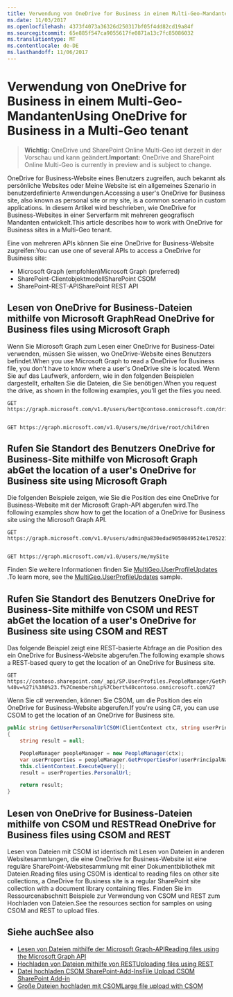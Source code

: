 ```yaml
---
title: Verwendung von OneDrive for Business in einem Multi-Geo-Mandanten
ms.date: 11/03/2017
ms.openlocfilehash: 4373f4073a36326d250317bf05f4dd82cd19a84f
ms.sourcegitcommit: 65e885f547ca9055617fe0871a13c7fc85086032
ms.translationtype: MT
ms.contentlocale: de-DE
ms.lasthandoff: 11/06/2017
---
```

# <a name="using-onedrive-for-business-in-a-multi-geo-tenant"></a><span data-ttu-id="2da88-102">Verwendung von OneDrive for Business in einem Multi-Geo-Mandanten</span><span class="sxs-lookup"><span data-stu-id="2da88-102">Using OneDrive for Business in a Multi-Geo tenant</span></span>

> <span data-ttu-id="2da88-103">**Wichtig:** OneDrive und SharePoint Online Multi-Geo ist derzeit in der Vorschau und kann geändert.</span><span class="sxs-lookup"><span data-stu-id="2da88-103">**Important:** OneDrive and SharePoint Online Multi-Geo is currently in preview and is subject to change.</span></span>

<span data-ttu-id="2da88-104">OneDrive for Business-Website eines Benutzers zugreifen, auch bekannt als persönliche Websites oder Meine Website ist ein allgemeines Szenario in benutzerdefinierte Anwendungen.</span><span class="sxs-lookup"><span data-stu-id="2da88-104">Accessing a user's OneDrive for Business site, also known as personal site or my site, is a common scenario in custom applications.</span></span> <span data-ttu-id="2da88-105">In diesem Artikel wird beschrieben, wie OneDrive for Business-Websites in einer Serverfarm mit mehreren geografisch Mandanten entwickelt.</span><span class="sxs-lookup"><span data-stu-id="2da88-105">This article describes how to work with OneDrive for Business sites in a Multi-Geo tenant.</span></span>

<span data-ttu-id="2da88-106">Eine von mehreren APIs können Sie eine OneDrive for Business-Website zugreifen:</span><span class="sxs-lookup"><span data-stu-id="2da88-106">You can use one of several APIs to access a OneDrive for Business site:</span></span>

- <span data-ttu-id="2da88-107">Microsoft Graph (empfohlen)</span><span class="sxs-lookup"><span data-stu-id="2da88-107">Microsoft Graph (preferred)</span></span>
- <span data-ttu-id="2da88-108">SharePoint-Clientobjektmodell</span><span class="sxs-lookup"><span data-stu-id="2da88-108">SharePoint CSOM</span></span> 
- <span data-ttu-id="2da88-109">SharePoint-REST-API</span><span class="sxs-lookup"><span data-stu-id="2da88-109">SharePoint REST API</span></span>


## <a name="read-onedrive-for-business-files-using-microsoft-graph"></a><span data-ttu-id="2da88-110">Lesen von OneDrive for Business-Dateien mithilfe von Microsoft Graph</span><span class="sxs-lookup"><span data-stu-id="2da88-110">Read OneDrive for Business files using Microsoft Graph</span></span>
<span data-ttu-id="2da88-111">Wenn Sie Microsoft Graph zum Lesen einer OneDrive for Business-Datei verwenden, müssen Sie wissen, wo OneDrive-Website eines Benutzers befindet.</span><span class="sxs-lookup"><span data-stu-id="2da88-111">When you use Microsoft Graph to read a OneDrive for Business file, you don't have to know where a user's OneDrive site is located.</span></span> <span data-ttu-id="2da88-112">Wenn Sie auf das Laufwerk, anfordern, wie in den folgenden Beispielen dargestellt, erhalten Sie die Dateien, die Sie benötigen.</span><span class="sxs-lookup"><span data-stu-id="2da88-112">When you request the drive, as shown in the following examples, you'll get the files you need.</span></span> 

```
GET https://graph.microsoft.com/v1.0/users/bert@contoso.onmicrosoft.com/drive/root/children


GET https://graph.microsoft.com/v1.0/users/me/drive/root/children
```

## <a name="get-the-location-of-a-users-onedrive-for-business-site-using-microsoft-graph"></a><span data-ttu-id="2da88-113">Rufen Sie Standort des Benutzers OneDrive for Business-Site mithilfe von Microsoft Graph ab</span><span class="sxs-lookup"><span data-stu-id="2da88-113">Get the location of a user's OneDrive for Business site using Microsoft Graph</span></span>
<span data-ttu-id="2da88-114">Die folgenden Beispiele zeigen, wie Sie die Position des eine OneDrive for Business-Website mit der Microsoft Graph-API abgerufen wird.</span><span class="sxs-lookup"><span data-stu-id="2da88-114">The following examples show how to get the location of a OneDrive for Business site using the Microsoft Graph API.</span></span>

```
GET https://graph.microsoft.com/v1.0/users/admin@a830edad9050849524e17052212.onmicrosoft.com/mySite


GET https://graph.microsoft.com/v1.0/users/me/mySite
```

<span data-ttu-id="2da88-115">Finden Sie weitere Informationen finden Sie [MultiGeo.UserProfileUpdates](https://github.com/SharePoint/PnP/tree/dev/Samples/MultiGeo.UserProfileUpdates) .</span><span class="sxs-lookup"><span data-stu-id="2da88-115">To learn more, see the [MultiGeo.UserProfileUpdates](https://github.com/SharePoint/PnP/tree/dev/Samples/MultiGeo.UserProfileUpdates) sample.</span></span>

## <a name="get-the-location-of-a-users-onedrive-for-business-site-using-csom-and-rest"></a><span data-ttu-id="2da88-116">Rufen Sie Standort des Benutzers OneDrive for Business-Site mithilfe von CSOM und REST ab</span><span class="sxs-lookup"><span data-stu-id="2da88-116">Get the location of a user's OneDrive for Business site using CSOM and REST</span></span>
<span data-ttu-id="2da88-117">Das folgende Beispiel zeigt eine REST-basierte Abfrage an die Position des ein OneDrive for Business-Website abgerufen.</span><span class="sxs-lookup"><span data-stu-id="2da88-117">The following example shows a REST-based query to get the location of an OneDrive for Business site.</span></span>

```
GET https://contoso.sharepoint.com/_api/SP.UserProfiles.PeopleManager/GetPropertiesFor(accountName=@v)/PersonalUrl?%40v=%27i%3A0%23.f%7Cmembership%7Cbert%40contoso.onmicrosoft.com%27
```

<span data-ttu-id="2da88-118">Wenn Sie c# verwenden, können Sie CSOM, um die Position des ein OneDrive for Business-Website abgerufen.</span><span class="sxs-lookup"><span data-stu-id="2da88-118">If you're using C#, you can use CSOM to get the location of an OneDrive for Business site.</span></span>

```C#
public string GetUserPersonalUrlCSOM(ClientContext ctx, string userPrincipalName)
{
    string result = null;

    PeopleManager peopleManager = new PeopleManager(ctx);
    var userProperties = peopleManager.GetPropertiesFor(userPrincipalName);
    this.clientContext.ExecuteQuery();
    result = userProperties.PersonalUrl;

    return result;
}
```

## <a name="read-onedrive-for-business-files-using-csom-and-rest"></a><span data-ttu-id="2da88-119">Lesen von OneDrive for Business-Dateien mithilfe von CSOM und REST</span><span class="sxs-lookup"><span data-stu-id="2da88-119">Read OneDrive for Business files using CSOM and REST</span></span>

<span data-ttu-id="2da88-120">Lesen von Dateien mit CSOM ist identisch mit Lesen von Dateien in anderen Websitesammlungen, die eine OneDrive for Business-Website ist eine reguläre SharePoint-Websitesammlung mit einer Dokumentbibliothek mit Dateien.</span><span class="sxs-lookup"><span data-stu-id="2da88-120">Reading files using CSOM is identical to reading files on other site collections, a OneDrive for Business site is a regular SharePoint site collection with a document library containing files.</span></span> <span data-ttu-id="2da88-121">Finden Sie im Ressourcenabschnitt Beispiele zur Verwendung von CSOM und REST zum Hochladen von Dateien.</span><span class="sxs-lookup"><span data-stu-id="2da88-121">See the resources section for samples on using CSOM and REST to upload files.</span></span>

## <a name="see-also"></a><span data-ttu-id="2da88-122">Siehe auch</span><span class="sxs-lookup"><span data-stu-id="2da88-122">See also</span></span>

- [<span data-ttu-id="2da88-123">Lesen von Dateien mithilfe der Microsoft Graph-API</span><span class="sxs-lookup"><span data-stu-id="2da88-123">Reading files using the Microsoft Graph API</span></span>](https://developer.microsoft.com/en-us/graph/docs/api-reference/v1.0/api/item_list_children)
- [<span data-ttu-id="2da88-124">Hochladen von Dateien mithilfe von REST</span><span class="sxs-lookup"><span data-stu-id="2da88-124">Uploading files using REST</span></span>](https://github.com/SharePoint/PnP/tree/master/Samples/Core.RestFileUpload)
- [<span data-ttu-id="2da88-125">Datei hochladen CSOM SharePoint-Add-Ins</span><span class="sxs-lookup"><span data-stu-id="2da88-125">File Upload CSOM SharePoint Add-in</span></span>](https://github.com/SharePoint/PnP/tree/master/Samples/Core.FileUpload)
- [<span data-ttu-id="2da88-126">Große Dateien hochladen mit CSOM</span><span class="sxs-lookup"><span data-stu-id="2da88-126">Large file upload with CSOM</span></span>](https://github.com/SharePoint/PnP/tree/master/Samples/Core.LargeFileUpload)


